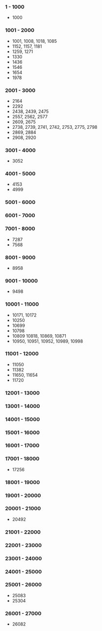 ### 1 - 1000
- 1000

### 1001 - 2000
- 1001, 1008, 1018, 1085
- 1152, 1157, 1181
- 1259, 1271
- 1330
- 1436
- 1546
- 1654
- 1978

### 2001 - 3000
- 2164
- 2292
- 2438, 2439, 2475
- 2557, 2562, 2577
- 2609, 2675
- 2738, 2739, 2741, 2742, 2753, 2775, 2798
- 2869, 2884
- 2908, 2920

### 3001 - 4000
- 3052

### 4001 - 5000
- 4153
- 4999

### 5001 - 6000

### 6001 - 7000

### 7001 - 8000
- 7287
- 7568

### 8001 - 9000
- 8958 

### 9001 - 10000
- 9498

### 10001 - 11000
- 10171, 10172
- 10250
- 10699
- 10798
- 10809 10818, 10869, 10871
- 10950, 10951, 10952, 10989, 10998

### 11001 - 12000
- 11050
- 11382
- 11650, 11654
- 11720

### 12001 - 13000

### 13001 - 14000

### 14001 - 15000

### 15001 - 16000

### 16001 - 17000

### 17001 - 18000
- 17256

### 18001 - 19000

### 19001 - 20000

### 20001 - 21000
- 20492

### 21001 - 22000

### 22001 - 23000

### 23001 - 24000

### 24001 - 25000

### 25001 - 26000
- 25083
- 25304

### 26001 - 27000
- 26082